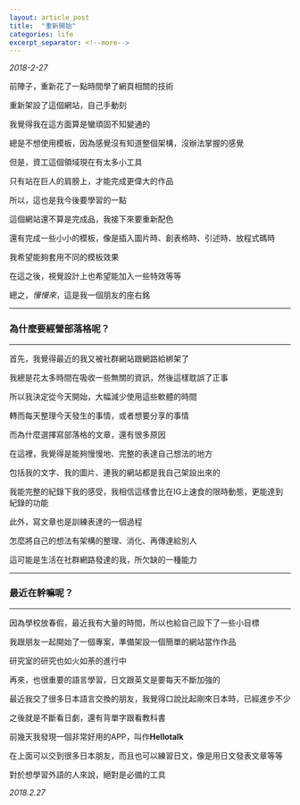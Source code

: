 ```yaml
---
layout: article_post
title:  "重新開始"
categories: life
excerpt_separator: <!--more-->
---
```


*2018-2-27*

前陣子，重新花了一點時間學了網頁相關的技術

重新架設了這個網站，自己手動刻

我覺得我在這方面算是蠻頑固不知變通的

總是不想使用模板，因為感覺沒有知道整個架構，沒辦法掌握的感覺

但是，資工這個領域現在有太多小工具

只有站在巨人的肩膀上，才能完成更偉大的作品

<!--more-->

所以，這也是我今後要學習的一點

這個網站還不算是完成品，我接下來要重新配色

還有完成一些小小的模板，像是插入圖片時、創表格時、引述時、放程式碼時

我希望能夠套用不同的模板效果

在這之後，視覺設計上也希望能加入一些特效等等

總之，*慢慢來*，這是我一個朋友的座右銘

---

### 為什麼要經營部落格呢？

---

首先，我覺得最近的我又被社群網站跟網路給綁架了

我總是花太多時間在吸收一些無關的資訊，然後這樣耽誤了正事

所以我決定從今天開始，大幅減少使用這些軟體的時間

轉而每天整理今天發生的事情，或者想要分享的事情

而為什麼選擇寫部落格的文章，還有很多原因

在這裡，我覺得是能夠慢慢地、完整的表達自己想法的地方

包括我的文字、我的圖片、連我的網站都是我自己架設出來的

我能完整的紀錄下我的感受，我相信這樣會比在IG上速食的限時動態，更能達到紀錄的功能

此外，寫文章也是訓練表達的一個過程

怎麼將自己的想法有架構的整理、消化、再傳達給別人

這可能是生活在社群網路發達的我，所欠缺的一種能力

---

### 最近在幹嘛呢？

---

因為學校放春假，最近我有大量的時間，所以也給自己設下了一些小目標

我跟朋友一起開始了一個專案，準備架設一個簡單的網站當作作品

研究室的研究也如火如荼的進行中

再來，也很重要的語言學習，日文跟英文是要每天不斷加強的

最近我交了很多日本語言交換的朋友，我覺得口說比起剛來日本時，已經進步不少

之後就是不斷看日劇，還有背單字跟看教科書

前幾天我發現一個非常好用的APP，叫作**Hellotalk**

在上面可以交到很多日本朋友，而且也可以練習日文，像是用日文發表文章等等

對於想學習外語的人來說，絕對是必備的工具

*2018.2.27*












